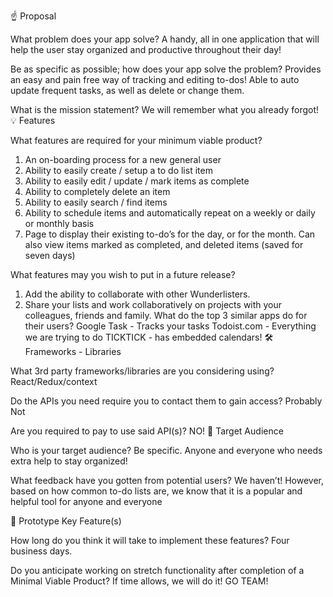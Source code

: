 ☝️ Proposal

What problem does your app solve?
A handy, all in one application that will help the user stay organized and productive throughout their day!

Be as specific as possible; how does your app solve the problem?
Provides an easy and pain free way of tracking and editing to-dos!
Able to auto update frequent tasks, as well as delete or change them.

What is the mission statement?
We will remember what you already forgot!
💡 Features

What features are required for your minimum viable product?

1. An on-boarding process for a new general user
2. Ability to easily create / setup a to do list item
3. Ability to easily edit / update / mark items as complete
4. Ability to completely delete an item
5. Ability to easily search / find items
6. Ability to schedule items and automatically repeat on a weekly or daily or monthly basis
7. Page to display their existing to-do’s for the day, or for the month. Can also view items marked as completed, and deleted items (saved for seven days)

What features may you wish to put in a future release?

1. Add the ability to collaborate with other Wunderlisters.
2. Share your lists and work collaboratively on projects with your colleagues, friends and family.
   What do the top 3 similar apps do for their users?
   Google Task - Tracks your tasks
   Todoist.com - Everything we are trying to do
   TICKTICK - has embedded calendars!
   🛠 Frameworks - Libraries

What 3rd party frameworks/libraries are you considering using?
React/Redux/context

Do the APIs you need require you to contact them to gain access?
Probably Not

Are you required to pay to use said API(s)?
NO!
🎯 Target Audience

Who is your target audience? Be specific.
Anyone and everyone who needs extra help to stay organized!

What feedback have you gotten from potential users?
We haven’t! However, based on how common to-do lists are, we know that it is a popular and helpful tool for anyone and everyone

🔑 Prototype Key Feature(s)

How long do you think it will take to implement these features?
Four business days.

Do you anticipate working on stretch functionality after completion of a Minimal Viable Product? If time allows, we will do it! GO TEAM!
